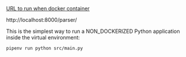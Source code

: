 [URL to run when docker container](http://localhost:8000/indexes/)

http://localhost:8000/parser/

This is the simplest way to run a NON_DOCKERIZED Python application inside the virtual environment:
```sh
pipenv run python src/main.py
```
